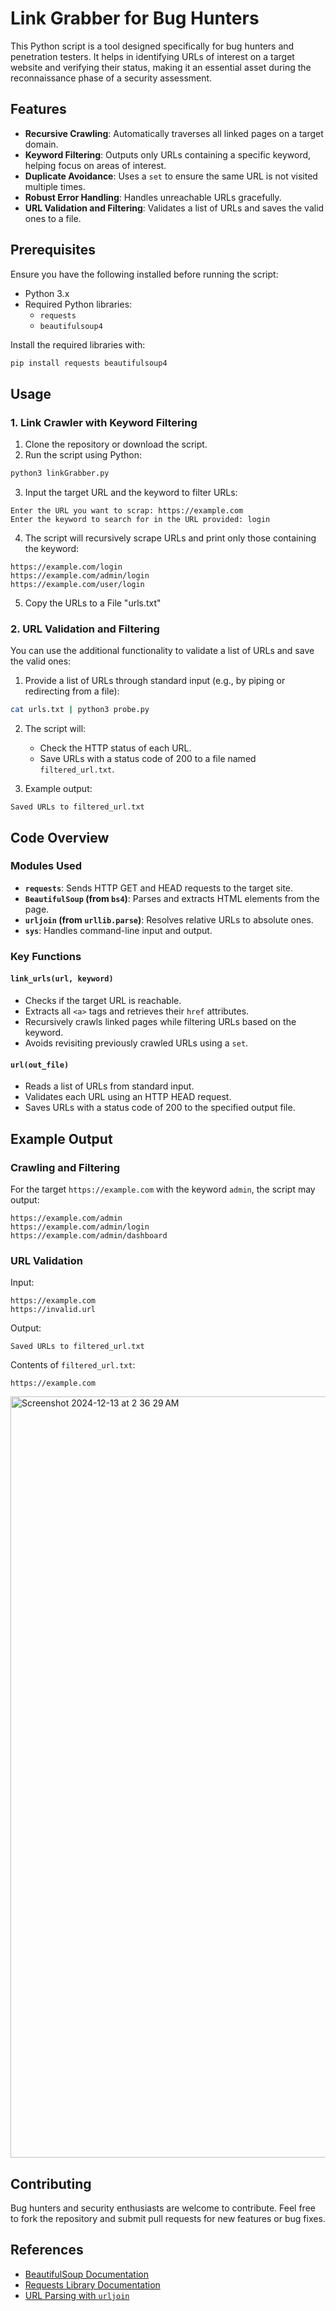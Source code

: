 # Link Grabber for Bug Hunters

This Python script is a tool designed specifically for bug hunters and penetration testers. It helps in identifying URLs of interest on a target website and verifying their status, making it an essential asset during the reconnaissance phase of a security assessment.

## Features
- **Recursive Crawling**: Automatically traverses all linked pages on a target domain.
- **Keyword Filtering**: Outputs only URLs containing a specific keyword, helping focus on areas of interest.
- **Duplicate Avoidance**: Uses a `set` to ensure the same URL is not visited multiple times.
- **Robust Error Handling**: Handles unreachable URLs gracefully.
- **URL Validation and Filtering**: Validates a list of URLs and saves the valid ones to a file.

## Prerequisites

Ensure you have the following installed before running the script:

- Python 3.x
- Required Python libraries:
  - `requests`
  - `beautifulsoup4`

Install the required libraries with:

```bash
pip install requests beautifulsoup4
```

## Usage

### 1. Link Crawler with Keyword Filtering

1. Clone the repository or download the script.
2. Run the script using Python:

```bash
python3 linkGrabber.py
```

3. Input the target URL and the keyword to filter URLs:

```
Enter the URL you want to scrap: https://example.com
Enter the keyword to search for in the URL provided: login
```

4. The script will recursively scrape URLs and print only those containing the keyword:

```
https://example.com/login
https://example.com/admin/login
https://example.com/user/login
```

5. Copy the URLs to a File "urls.txt"

### 2. URL Validation and Filtering

You can use the additional functionality to validate a list of URLs and save the valid ones:

1. Provide a list of URLs through standard input (e.g., by piping or redirecting from a file):

```bash
cat urls.txt | python3 probe.py
```

2. The script will:
   - Check the HTTP status of each URL.
   - Save URLs with a status code of 200 to a file named `filtered_url.txt`.

3. Example output:

```
Saved URLs to filtered_url.txt
```

## Code Overview

### Modules Used
- **`requests`**: Sends HTTP GET and HEAD requests to the target site.
- **`BeautifulSoup` (from `bs4`)**: Parses and extracts HTML elements from the page.
- **`urljoin` (from `urllib.parse`)**: Resolves relative URLs to absolute ones.
- **`sys`**: Handles command-line input and output.

### Key Functions

#### `link_urls(url, keyword)`
- Checks if the target URL is reachable.
- Extracts all `<a>` tags and retrieves their `href` attributes.
- Recursively crawls linked pages while filtering URLs based on the keyword.
- Avoids revisiting previously crawled URLs using a `set`.

#### `url(out_file)`
- Reads a list of URLs from standard input.
- Validates each URL using an HTTP HEAD request.
- Saves URLs with a status code of 200 to the specified output file.

## Example Output

### Crawling and Filtering

For the target `https://example.com` with the keyword `admin`, the script may output:

```
https://example.com/admin
https://example.com/admin/login
https://example.com/admin/dashboard
```

### URL Validation

Input:
```
https://example.com
https://invalid.url
```

Output:
```
Saved URLs to filtered_url.txt
```

Contents of `filtered_url.txt`:
```
https://example.com
```

<img width="1218" alt="Screenshot 2024-12-13 at 2 36 29 AM" src="https://github.com/user-attachments/assets/1a4c1d09-0f49-45b7-b4c0-4a80842fb07e" />


## Contributing

Bug hunters and security enthusiasts are welcome to contribute. Feel free to fork the repository and submit pull requests for new features or bug fixes.

## References

- [BeautifulSoup Documentation](https://www.crummy.com/software/BeautifulSoup/bs4/doc/)
- [Requests Library Documentation](https://docs.python-requests.org/en/latest/)
- [URL Parsing with `urljoin`](https://docs.python.org/3/library/urllib.parse.html#urllib.parse.urljoin)


